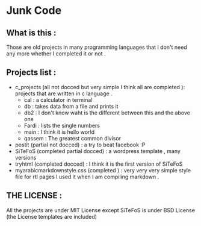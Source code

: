 # Junk Code

## What is this :
Those are old projects in many programming languages that I don't need any more whether I completed it or not .

## Projects list : 
* c_projects (all not docced but very simple I think all are completed ): projects that are written in c language .
	* cal : a calculator in terminal
	* db : takes data from a file and prints it
	* db2 : I don't know waht is the different between this and the above one 
	* Fardi : lists the single numbers
	* main : I think it is hello world
	* qassem : The greatest common divisor
* postit (partial not docced) : a try to beat facebook :P
* SiTeFoS (completed partial docced) : a wordpress template , many versions 
* tryhtml (completed docced) : I think it is the first version of SiTeFoS
* myarabicmarkdownstyle.css (completed ) : very very very simple style file for rtl pages I used it when I am compiling markdown .

## THE LICENSE :
All the projects are under MIT License except SiTeFoS is under BSD License (the License templates are included)
